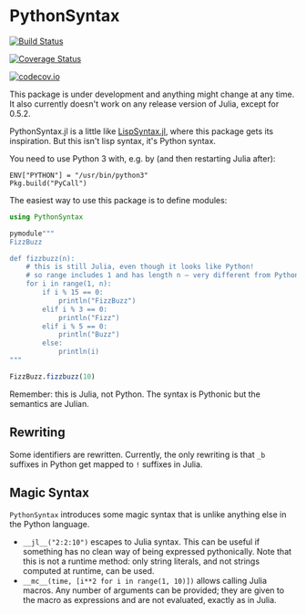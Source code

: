 # PythonSyntax

[![Build Status](https://travis-ci.org/TotalVerb/PythonSyntax.jl.svg?branch=master)](https://travis-ci.org/TotalVerb/PythonSyntax.jl)

[![Coverage Status](https://coveralls.io/repos/TotalVerb/PythonSyntax.jl/badge.svg?branch=master&service=github)](https://coveralls.io/github/TotalVerb/PythonSyntax.jl?branch=master)

[![codecov.io](http://codecov.io/github/TotalVerb/PythonSyntax.jl/coverage.svg?branch=master)](http://codecov.io/github/TotalVerb/PythonSyntax.jl?branch=master)

This package is under development and anything might change at any time. It also currently doesn't work on any release version of Julia, except for 0.5.2.


PythonSyntax.jl is a little like [LispSyntax.jl](https://github.com/swadey/LispSyntax.jl), where this package gets its inspiration. But this isn't lisp syntax, it's Python syntax.

You need to use Python 3 with, e.g. by (and then restarting Julia after):

```
ENV["PYTHON"] = "/usr/bin/python3"
Pkg.build("PyCall")
```

The easiest way to use this package is to define modules:

```julia
using PythonSyntax

pymodule"""
FizzBuzz

def fizzbuzz(n):
    # this is still Julia, even though it looks like Python!
    # so range includes 1 and has length n — very different from Python.
    for i in range(1, n):
        if i % 15 == 0:
            println("FizzBuzz")
        elif i % 3 == 0:
            println("Fizz")
        elif i % 5 == 0:
            println("Buzz")
        else:
            println(i)
"""

FizzBuzz.fizzbuzz(10)
```

Remember: this is Julia, not Python. The syntax is Pythonic but the semantics are Julian.

## Rewriting
Some identifiers are rewritten. Currently, the only rewriting is that `_b` suffixes in Python get mapped to `!` suffixes in Julia.

## Magic Syntax

`PythonSyntax` introduces some magic syntax that is unlike anything else in the Python language.

 * `__jl__("2:2:10")` escapes to Julia syntax. This can be useful if something has no clean way of being expressed pythonically. Note that this is not a runtime method: only string literals, and not strings computed at runtime, can be used.
 * `__mc__(time, [i**2 for i in range(1, 10)])` allows calling Julia macros. Any number of arguments can be provided; they are given to the macro as expressions and are not evaluated, exactly as in Julia.
